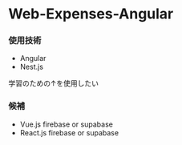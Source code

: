 # Web-Expenses-Angular

### 使用技術
- Angular
- Nest.js

学習のための↑を使用したい

### 候補
- Vue.js firebase or supabase
- React.js firebase or supabase
